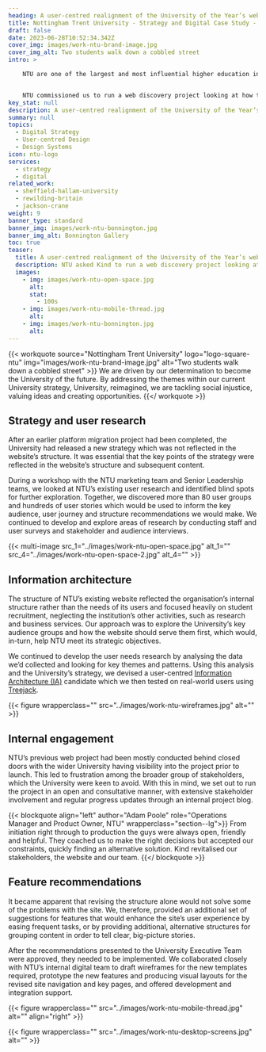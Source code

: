 ```yaml
---
heading: A user-centred realignment of the University of the Year’s website
title: Nottingham Trent University - Strategy and Digital Case Study - Education
draft: false
date: 2023-06-28T10:52:34.342Z
cover_img: images/work-ntu-brand-image.jpg
cover_img_alt: Two students walk down a cobbled street
intro: >

    NTU are one of the largest and most influential higher education institutions in the UK and the second most sustainable university in the world. A university that opens its arms to all, they were the first to sign up to the Government’s social mobility pledge, demonstrating a commitment to improving the prospects of young people from disadvantaged backgrounds.


    NTU commissioned us to run a web discovery project looking at how their primary website should be structured to be more relevant to the needs of the University’s external and internal audiences, while still reflecting NTU strategy, key messages and unique position.
key_stat: null
description: A user-centred realignment of the University of the Year’s website
summary: null
topics:
  - Digital Strategy
  - User-centred Design
  - Design Systems
icon: ntu-logo
services:
  - strategy
  - digital
related_work:
  - sheffield-hallam-university
  - rewilding-britain
  - jackson-crane
weight: 9
banner_type: standard
banner_img: images/work-ntu-bonnington.jpg
banner_img_alt: Bonnington Gallery
toc: true
teaser:
  title: A user-centred realignment of the University of the Year’s website
  description: NTU asked Kind to run a web discovery project looking at how their primary website should be structured to be more relevant to the needs of their audiences.
  images:
    - img: images/work-ntu-open-space.jpg
      alt: 
      stat:
        - 100s
    - img: images/work-ntu-mobile-thread.jpg
      alt: 
    - img: images/work-ntu-bonnington.jpg
      alt: 
---
```


{{< workquote source="Nottingham Trent University" logo="logo-square-ntu" img="images/work-ntu-brand-image.jpg" alt="Two students walk down a cobbled street" >}}
We are driven by our determination to become the University of the future. By addressing the themes within our current University strategy, University, reimagined, we are tackling social injustice, valuing ideas and creating opportunities.
{{</ workquote >}}

<!-- Our challenge was to improve the structure and journey for the multitude of user groups that frequent ntu.ac.uk and help them build a website that reflects the wide-ranging activities the University is known for. -->



<!-- Text left -->
<div class="w-full grid grid-cols-12 gap-x-2.5 gap-y-6 lg:gap-6 xl:gap-8">
  <div class="prose col-span-full lg:col-span-8">

  ## Strategy and user research

  After an earlier platform migration project had been completed, the University had released a new strategy which was not reflected in the website’s structure. It was essential that the key points of the strategy were reflected in the website’s structure and subsequent content.

  During a workshop with the NTU marketing team and Senior Leadership teams, we looked at NTU’s existing user research and identified blind spots for further exploration. Together, we discovered more than 80 user groups and hundreds of user stories which would be used to inform the key audience, user journey and structure recommendations we would make. We continued to develop and explore areas of research by conducting staff and user surveys and stakeholder and audience interviews.

  </div>
</div>

{{< multi-image
  src_1="../images/work-ntu-open-space.jpg" alt_1=""
  src_4="../images/work-ntu-open-space-2.jpg" alt_4="" >}}



<!-- Text right -->
<div class="w-full grid grid-cols-12 gap-x-2.5 gap-y-6 lg:gap-6 xl:gap-8">
  <div class="prose col-span-full lg:col-span-8 lg:col-start-5">

  ## Information architecture

  The structure of NTU’s existing website reflected the organisation’s internal structure rather than the needs of its users and focused heavily on student recruitment, neglecting the institution’s other activities, such as research and business services. Our approach was to explore the University’s key audience groups and how the website should serve them first, which would, in-turn, help NTU meet its strategic objectives.

  We continued to develop the user needs research by analysing the data we’d collected and looking for key themes and patterns. Using this analysis and the University’s strategy, we devised a user-centred [Information Architecture (IA)](http://www.iainstitute.org/what-is-ia) candidate which we then tested on real-world users using [Treejack](https://www.optimalworkshop.com/treejack).

  </div>
</div>

{{< figure wrapperclass="" src="../images/work-ntu-wireframes.jpg" alt="" >}}

<!-- Text left -->
<div class="w-full grid grid-cols-12 gap-x-2.5 gap-y-6 lg:gap-6 xl:gap-8">
  <div class="prose col-span-full lg:col-span-8">

  ## Internal engagement

  NTU’s previous web project had been mostly conducted behind closed doors with the wider University having visibility into the project prior to launch. This led to frustration among the broader group of stakeholders, which the University were keen to avoid. With this in mind, we set out to run the project in an open and consultative manner, with extensive stakeholder involvement and regular progress updates through an internal project blog.

  </div>
</div>

{{< blockquote align="left" author="Adam Poole" role="Operations Manager and Product Owner, NTU" wrapperclass="section--lg">}}
From initiation right through to production the guys were always open, friendly and helpful. They coached us to make the right decisions but accepted our constraints, quickly finding an alternative solution. Kind revitalised our stakeholders, the website and our team.
{{</ blockquote >}}

<!-- Text right -->
<div class="w-full grid grid-cols-12 gap-x-2.5 gap-y-6 lg:gap-6 xl:gap-8">
  <div class="prose col-span-full lg:col-span-8 lg:col-start-5">

  ## Feature recommendations

  It became apparent that revising the structure alone would not solve some of the problems with the site. We, therefore, provided an additional set of suggestions for features that would enhance the site’s user experience by easing frequent tasks, or by providing additional, alternative structures for grouping content in order to tell clear, big-picture stories.

  After the recommendations presented to the University Executive Team were approved, they needed to be implemented. We collaborated closely with NTU’s internal digital team to draft wireframes for the new templates required, prototype the new features and producing visual layouts for the revised site navigation and key pages, and offered development and integration support.

  </div>
</div>

{{< figure wrapperclass="" src="../images/work-ntu-mobile-thread.jpg" alt="" align="right" >}}


{{< figure wrapperclass="" src="../images/work-ntu-desktop-screens.jpg" alt="" >}}